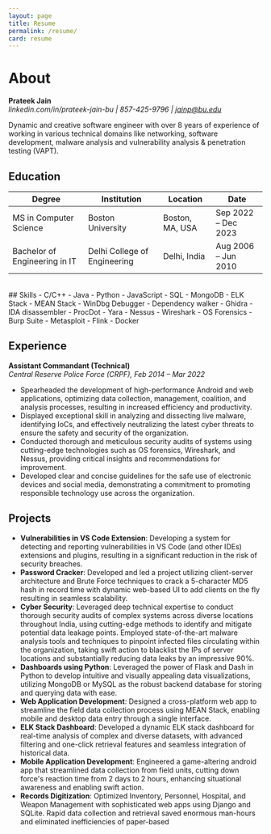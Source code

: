 ```yaml
---
layout: page
title: Resume
permalink: /resume/
card: resume
---
```

# About

**Prateek Jain**  
*linkedin.com/in/prateek-jain-bu | 857-425-9796 | jainp@bu.edu*

Dynamic and creative software engineer with over 8 years of experience of working in various technical domains like networking, software development, malware analysis and vulnerability analysis & penetration testing (VAPT).

## Education

| Degree | Institution | Location | Date |
| --- | --- | --- | --- |
| MS in Computer Science | Boston University | Boston, MA, USA | Sep 2022 – Dec 2023 |
| Bachelor of Engineering in IT | Delhi College of Engineering | Delhi, India | Aug 2006 – Jun 2010 |

<br/>
## Skills
- C/C++
- Java
- Python
- JavaScript
- SQL
- MongoDB
- ELK Stack
- MEAN Stack
- WinDbg Debugger
- Dependency walker
- Ghidra
- IDA disassembler
- ProcDot
- Yara
- Nessus
- Wireshark
- OS Forensics
- Burp Suite
- Metasploit
- Flink
- Docker

## Experience

**Assistant Commandant (Technical)**  
*Central Reserve Police Force (CRPF), Feb 2014 – Mar 2022*

- Spearheaded the development of high-performance Android and web applications, optimizing data collection, management, coalition, and analysis processes, resulting in increased efficiency and productivity.
- Displayed exceptional skill in analyzing and dissecting live malware, identifying IoCs, and effectively neutralizing the latest cyber threats to ensure the safety and security of the organization.
- Conducted thorough and meticulous security audits of systems using cutting-edge technologies such as OS forensics, Wireshark, and Nessus, providing critical insights and recommendations for improvement.
- Developed clear and concise guidelines for the safe use of electronic devices and social media, demonstrating a commitment to promoting responsible technology use across the organization.

## Projects

- **Vulnerabilities in VS Code Extension**: Developing a system for detecting and reporting vulnerabilities in VS Code (and other IDEs) extensions and plugins, resulting in a significant reduction in the risk of security breaches.
- **Password Cracker**: Developed and led a project utilizing client-server architecture and Brute Force techniques to crack a 5-character MD5 hash in record time with dynamic web-based UI to add clients on the fly resulting in seamless scalability.
- **Cyber Security**: Leveraged deep technical expertise to conduct thorough security audits of complex systems across diverse locations throughout India, using cutting-edge methods to identify and mitigate potential data leakage points. Employed state-of-the-art malware analysis tools and techniques to pinpoint infected files circulating within the organization, taking swift action to blacklist the IPs of server locations and substantially reducing data leaks by an impressive 90%.
- **Dashboards using Python**: Leveraged the power of Flask and Dash in Python to develop intuitive and visually appealing data visualizations, utilizing MongoDB or MySQL as the robust backend database for storing and querying data with ease.
- **Web Application Development**: Designed a cross-platform web app to streamline the field data collection process using MEAN Stack, enabling mobile and desktop data entry through a single interface.
- **ELK Stack Dashboard**: Developed a dynamic ELK stack dashboard for real-time analysis of complex and diverse datasets, with advanced filtering and one-click retrieval features and seamless integration of historical data.
- **Mobile Application Development**: Engineered a game-altering android app that streamlined data collection from field units, cutting down force's reaction time from 2 days to 2 hours, enhancing situational awareness and enabling swift action.
- **Records Digitization**: Optimized Inventory, Personnel, Hospital, and Weapon Management with sophisticated web apps using Django and SQLite. Rapid data collection and retrieval saved enormous man-hours and eliminated inefficiencies of paper-based
